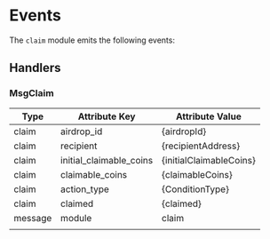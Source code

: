 <!-- order: 4 -->

# Events

The `claim` module emits the following events:

## Handlers

### MsgClaim

| Type    | Attribute Key           | Attribute Value         |
| ------- | ----------------------- | ----------------------- |
| claim   | airdrop_id              | {airdropId}             |
| claim   | recipient               | {recipientAddress}      |
| claim   | initial_claimable_coins | {initialClaimableCoins} |
| claim   | claimable_coins         | {claimableCoins}        |
| claim   | action_type             | {ConditionType}            |
| claim   | claimed                 | {claimed}               |
| message | module                  | claim                   |
|         |                         |                         |